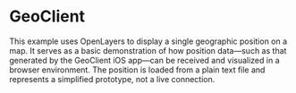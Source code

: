 # GeoClient

This example uses OpenLayers to display a single geographic position on a map. It serves as a basic demonstration of how position data—such as that generated by the GeoClient iOS app—can be received and visualized in a browser environment. The position is loaded from a plain text file and represents a simplified prototype, not a live connection.
